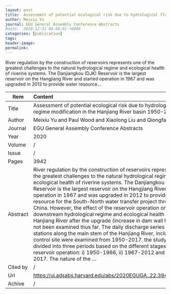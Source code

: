 ```yaml
---
layout: post
title:  Assessment of potential ecological risk due to hydrological flow regime modification in the Hanjiang River basin 1950-2017
author: Meixiu Yu
journal: EGU General Assembly Conference Abstracts
#date:  2020-12-31 00:00:01 +0000
categories: [publication]
tags: 
header-image: 
permalink: 
---
```

River regulation by the construction of reservoirs represents one of the greatest challenges to the natural hydrological regime and ecological health of riverine systems. The Danjiangkou (DJK) Reservoir is the largest reservoir on the Hangjiang River and started operation in 1967 and was upgraded in 2012 to provide water resource...
<!--the above is the excerpt-->
<!--more-->
<!--the following is the text-->


| Item           | Content    |
| ---------------|:------------|
| Title          | Assessment of potential ecological risk due to hydrological flow regime modification in the Hanjiang River basin 1950-2017     |
| Author         | Meixiu Yu and Paul Wood and Xiaolong Liu and Qiongfang Li    |
| Journal        | EGU General Assembly Conference Abstracts   |
| Year           | 2020  |
| Volume         | /	   |
| Issue          | /	   |
| Pages          | 3942	   |
| Abstract       | River regulation by the construction of reservoirs represents one of the greatest challenges to the natural hydrological regime and ecological health of riverine systems. The Danjiangkou (DJK) Reservoir is the largest reservoir on the Hangjiang River and started operation in 1967 and was upgraded in 2012 to provide water resource for the South-North water transfer project through central China. However, the effect of the reservoir operation on the downstream hydrological regime and ecological health of the Hanjiang River after the upgrade (increase in dam wall height) has not been examined thus far. The daily discharge series from four stations along the main stem of the Hanjiang River, including a control site were examined from 1950-2017. the study period was divided into three periods based on the different stages of the reservoir operation: i) 1950-1966, ii) 1967-2012 and iii) 2012-2017. The nature of the …	 |
| Cited by		 | /   |
| Url  			 | https://ui.adsabs.harvard.edu/abs/2020EGUGA..22.3942Y/abstract		 |
| Achive 	     | /		 |

